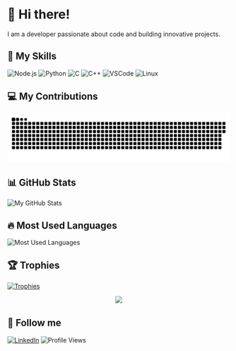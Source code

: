 # 👋 Hi there!

I am a developer passionate about code and building innovative projects.

## 🌟 My Skills
![Node.js](https://img.shields.io/badge/-Node.js-green?style=flat&logo=node.js)
![Python](https://img.shields.io/badge/-Python-yellow?style=flat&logo=python)
![C](https://img.shields.io/badge/-C-00599C?style=flat&logo=c)
![C++](https://img.shields.io/badge/-C++-00599C?style=flat&logo=c%2B%2B)
![VSCode](https://img.shields.io/badge/Editor-VSCode-blue?style=flat&logo=visual-studio-code)
![Linux](https://img.shields.io/badge/OS-Linux-yellow?style=flat&logo=linux)

## 💻 My Contributions
<picture>
  <source media="(prefers-color-scheme: dark)" srcset="https://raw.githubusercontent.com/walidbenf/walidbenf/main/dist/github-snake-dark.svg" />
  <source media="(prefers-color-scheme: light)" srcset="https://raw.githubusercontent.com/walidbenf/walidbenf/main/dist/github-snake.svg" />
  <img alt="github-snake" src="https://raw.githubusercontent.com/walidbenf/walidbenf/main/dist/github-snake.svg" />
</picture>

## 📊 GitHub Stats
![My GitHub Stats](https://github-readme-stats.vercel.app/api?username=walidbenf&show_icons=true&theme=tokyonight&hide=contribs,issues)


## 🔥 Most Used Languages
![Most Used Languages](https://github-readme-stats.vercel.app/api/top-langs/?username=walidbenf&layout=compact&theme=tokyonight&hide=javascript,php,html,css,scss,twig,gsc)

## 🏆 Trophies
[![Trophies](https://github-profile-trophy.vercel.app/?username=walidbenf&theme=tokyonight)](https://github.com/ryo-ma/github-profile-trophy)

<p align="center">
  <img src="https://api.boot.dev/v1/users/public/59ffcd65-5214-4cdb-9d2c-bf9525742d37/thumbnail" style="width:150px; height:auto;">
</p>

## 👥 Follow me
[![LinkedIn](https://img.shields.io/badge/LinkedIn-%230077B5?style=flat&logo=linkedin&logoColor=white)](https://www.linkedin.com/in/walid-ben-farhat-a03497187/)
![Profile Views](https://komarev.com/ghpvc/?username=walidbenf)

